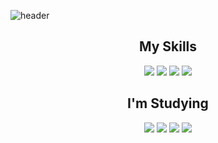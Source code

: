 ![header](https://capsule-render.vercel.app/api?type=waving&color=0:141E30,100:243B55&width=100%&height=200&section=header&text=Jongseong%20Kim&fontSize=50&fontColor=fff&fontAlignY=35&animation=twinkling)

## <div align=center>My Skills</div>

<div align=center><img src="https://img.shields.io/badge/HTML-E34F26?style=flat-square&logo=HTML5&logoColor=white"/>    <img src="https://img.shields.io/badge/CSS-1572B6?style=flat-square&logo=CSS3&logoColor=white"/>    <img src="https://img.shields.io/badge/JavaScript-F7DF1E?style=flat-square&logo=JavaScript&logoColor=black"/>    <img src="https://img.shields.io/badge/JQuery-0769AD?style=flat-square&logo=JQuery&logoColor=white"/></div>

## <div align=center>I'm Studying</div>
<div align=center>
<img src="https://img.shields.io/badge/Node.js-339933?style=flat-square&logo=Node.js&logoColor=white"/>    <img src="https://img.shields.io/badge/Bootstrap-7952B3?style=flat-square&logo=Bootstrap&logoColor=white"/>    <img src="https://img.shields.io/badge/MongoDB-47A248?style=flat-square&logo=MongoDB&logoColor=white"/>    <img src="https://img.shields.io/badge/MySQL-4479A1?style=flat-square&logo=MySQL&logoColor=white"/></div>

<!-- 뷰 -->
<!-- <img src="https://img.shields.io/badge/Vue.js-4FC08D?style=flat-square&logo=Vue.js&logoColor=white"/> -->
<!-- 뷰티파이 -->
<!-- <img src="https://img.shields.io/badge/Vuetify-1867C0?style=flat-square&logo=Vuetify&logoColor=white"/> -->
<!-- 파이어베이스 -->
<!-- <img src="https://img.shields.io/badge/Firebase-FFCA28?style=flat-square&logo=Firebase&logoColor=black"/> -->
<!-- 웹팩 -->
<!-- <img src="https://img.shields.io/badge/Webpack-8DD6F9?style=flat-square&logo=Webpack&logoColor=black"/> -->
<!-- 타입스크립트 -->
<!-- <img src="https://img.shields.io/badge/TypeScript-3178C6?style=flat-square&logo=TypeScript&logoColor=white"/> -->
